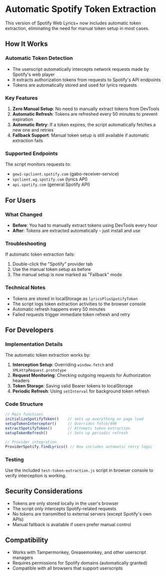 # Automatic Spotify Token Extraction

This version of Spotify Web Lyrics+ now includes automatic token extraction, eliminating the need for manual token setup in most cases.

## How It Works

### Automatic Token Detection
- The userscript automatically intercepts network requests made by Spotify's web player
- It extracts authorization tokens from requests to Spotify's API endpoints
- Tokens are automatically stored and used for lyrics requests

### Key Features
1. **Zero Manual Setup**: No need to manually extract tokens from DevTools
2. **Automatic Refresh**: Tokens are refreshed every 50 minutes to prevent expiration
3. **Automatic Retry**: If a token expires, the script automatically fetches a new one and retries
4. **Fallback Support**: Manual token setup is still available if automatic extraction fails

### Supported Endpoints
The script monitors requests to:
- `gew1-spclient.spotify.com` (gabo-receiver-service)
- `spclient.wg.spotify.com` (lyrics API)
- `api.spotify.com` (general Spotify API)

## For Users

### What Changed
- **Before**: You had to manually extract tokens using DevTools every hour
- **After**: Tokens are extracted automatically - just install and use

### Troubleshooting
If automatic token extraction fails:
1. Double-click the "Spotify" provider tab
2. Use the manual token setup as before
3. The manual setup is now marked as "Fallback" mode

### Technical Notes
- Tokens are stored in localStorage as `lyricsPlusSpotifyToken`
- The script logs token extraction activities to the browser console
- Automatic refresh happens every 50 minutes
- Failed requests trigger immediate token refresh and retry

## For Developers

### Implementation Details
The automatic token extraction works by:

1. **Interception Setup**: Overriding `window.fetch` and `XMLHttpRequest.prototype`
2. **Request Monitoring**: Checking outgoing requests for Authorization headers
3. **Token Storage**: Saving valid Bearer tokens to localStorage
4. **Periodic Refresh**: Using `setInterval` for background token refresh

### Code Structure
```javascript
// Main functions
initializeSpotifyToken()    // Sets up everything on page load
setupTokenInterceptor()     // Overrides fetch/XHR
extractSpotifyToken()       // Attempts token extraction
setupTokenRefresh()         // Sets up periodic refresh

// Provider integration
ProviderSpotify.findLyrics() // Now includes automatic retry logic
```

### Testing
Use the included `test-token-extraction.js` script in browser console to verify interception is working.

## Security Considerations

- Tokens are only stored locally in the user's browser
- The script only intercepts Spotify-related requests
- No tokens are transmitted to external servers (except Spotify's own APIs)
- Manual fallback is available if users prefer manual control

## Compatibility

- Works with Tampermonkey, Greasemonkey, and other userscript managers
- Requires permissions for Spotify domains (automatically granted)
- Compatible with all browsers that support userscripts